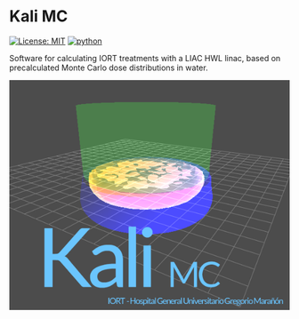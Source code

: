 # Kali MC
[![License: MIT](https://img.shields.io/badge/License-MIT-yellow.svg)](https://opensource.org/licenses/MIT)
[![python](https://img.shields.io/badge/Python-3.9-3776AB.svg?style=flat&logo=python&logoColor=white)](https://www.python.org)

Software for calculating IORT treatments with a LIAC HWL linac, based on precalculated Monte Carlo dose distributions in water.

![3D applicator setup](ui/res/splash-kali.png?raw=true "3D applicator setup")
